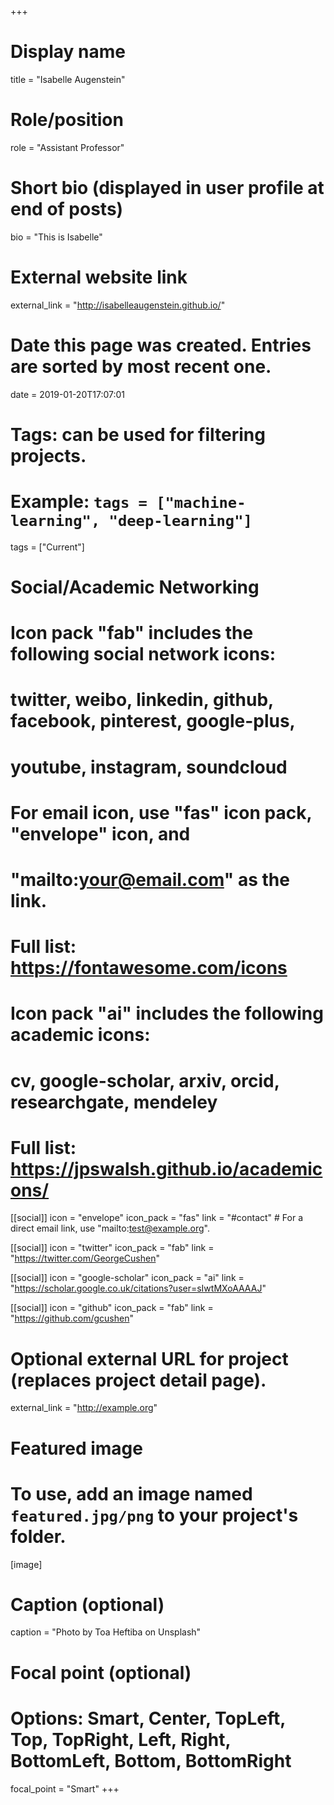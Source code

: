 +++
# Display name
title = "Isabelle Augenstein"

# Role/position
role = "Assistant Professor"

# Short bio (displayed in user profile at end of posts)
bio = "This is Isabelle"

# External website link
external_link = "http://isabelleaugenstein.github.io/"

# Date this page was created. Entries are sorted by most recent one.
date = 2019-01-20T17:07:01

# Tags: can be used for filtering projects.
# Example: `tags = ["machine-learning", "deep-learning"]`
tags = ["Current"]

# Social/Academic Networking
#
# Icon pack "fab" includes the following social network icons:
#
#   twitter, weibo, linkedin, github, facebook, pinterest, google-plus,
#   youtube, instagram, soundcloud
#
#   For email icon, use "fas" icon pack, "envelope" icon, and
#   "mailto:your@email.com" as the link.
#
#   Full list: https://fontawesome.com/icons
#
# Icon pack "ai" includes the following academic icons:
#
#   cv, google-scholar, arxiv, orcid, researchgate, mendeley
#
#   Full list: https://jpswalsh.github.io/academicons/

[[social]]
icon = "envelope"
icon_pack = "fas"
link = "#contact"  # For a direct email link, use "mailto:test@example.org".

[[social]]
icon = "twitter"
icon_pack = "fab"
link = "https://twitter.com/GeorgeCushen"

[[social]]
icon = "google-scholar"
icon_pack = "ai"
link = "https://scholar.google.co.uk/citations?user=sIwtMXoAAAAJ"

[[social]]
icon = "github"
icon_pack = "fab"
link = "https://github.com/gcushen"


# Optional external URL for project (replaces project detail page).
external_link = "http://example.org"

# Featured image
# To use, add an image named `featured.jpg/png` to your project's folder. 
[image]
  # Caption (optional)
  caption = "Photo by Toa Heftiba on Unsplash"

  # Focal point (optional)
  # Options: Smart, Center, TopLeft, Top, TopRight, Left, Right, BottomLeft, Bottom, BottomRight
  focal_point = "Smart"
+++
